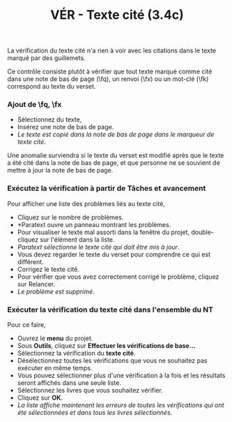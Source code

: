 ﻿---
title: VÉR - Texte cité (3.4c)
---
La vérification du texte cité n'a rien à voir avec les citations dans le texte marqué par des guillemets.

Ce contrôle consiste plutôt à vérifier que tout texte marqué comme cité dans une note de bas de page (\\fq), un renvoi (\\fx) ou un mot-clé (\\fk) correspond au texte du verset.

### Ajout de \\fq, \\fx

-   Sélectionnez du texte,
-   Insérez une note de bas de page.  
   -  *Le texte est copié dans la note de bas de page dans le marqueur de texte cité*.

Une anomalie surviendra si le texte du verset est modifié après que le texte a été cité dans la note de bas de page, et que personne ne se souvient de mettre à jour la note de bas de page.

### Exécutez la vérification à partir de Tâches et avancement

Pour afficher une liste des problèmes liés au texte cité,

-   Cliquez sur le nombre de problèmes.  
   -  *Paratext ouvre un panneau montrant les problèmes.
-   Pour visualiser le texte mal assorti dans la fenêtre du projet, double-cliquez sur l'élément dans la liste.  
   -  *Paratext sélectionne le texte cité qui doit être mis à jour*.
-   Vous devez regarder le texte du verset pour comprendre ce qui est différent.
-   Corrigez le texte cité.
-   Pour vérifier que vous avez correctement corrigé le problème, cliquez sur Relancer.
   -  *Le problème est supprimé*.

### Exécuter la vérification du texte cité dans l'ensemble du NT

Pour ce faire,  
-   Ouvrez le **menu** du projet.
-   Sous **Outils**, cliquez sur **Effectuer les vérifications de base…**
-   Sélectionnez la vérification du **texte cité**.
-   Désélectionnez toutes les vérifications que vous ne souhaitez pas exécuter en même temps.
-   Vous pouvez sélectionner plus d'une vérification à la fois et les résultats seront affichés dans une seule liste.
-   Sélectionnez les livres que vous souhaitez vérifier.
-   Cliquez sur **OK**.
   -  *La liste affiche maintenant les erreurs de toutes les vérifications qui ont été sélectionnées et dans tous les livres sélectionnés*.


